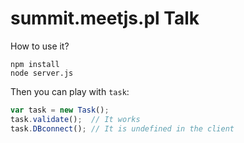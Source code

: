 summit.meetjs.pl Talk 
===================================

How to use it?

``` 
npm install
node server.js
```

Then you can play with `task`:

``` javascript
var task = new Task();
task.validate();  // It works
task.DBconnect(); // It is undefined in the client
```


